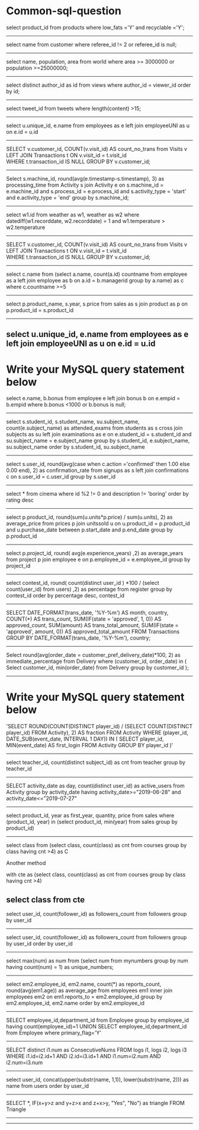 # Common-sql-question

select product_id from products
where low_fats ='Y' and recyclable ='Y';

-----------------------------------------------------------------------

select name from customer 
where referee_id != 2 or referee_id is null;

------------------------------------------------------------------------

select name, population, area from world
where area >= 3000000 or population >=25000000;

------------------------------------------------------------------------

select distinct author_id as id from views
where author_id = viewer_id
order by id;

-------------------------------------------------------------------------

select tweet_id from tweets
where length(content) >15;

-------------------------------------------------------------------------

select u.unique_id, e.name from employees as e
left join employeeUNI as u on e.id = u.id

-------------------------------------------------------------------------

SELECT v.customer_id, COUNT(v.visit_id) AS count_no_trans 
from Visits v 
LEFT JOIN Transactions t 
ON v.visit_id = t.visit_id  
WHERE t.transaction_id IS NULL 
GROUP BY v.customer_id; 

-------------------------------------------------------------------------

Select s.machine_id, 
        round(avg(e.timestamp-s.timestamp), 3) as processing_time
from Activity s 
join Activity e
on s.machine_id = e.machine_id 
and s.process_id = e.process_id
and s.activity_type = 'start' 
and e.activity_type = 'end'
group by s.machine_id;

-------------------------------------------------------------------------

select w1.id from weather as w1, weather as w2
where datediff(w1.recorddate, w2.recorddate) = 1 and w1.temperature > w2.temperature

-----------------------------------------------------------------------------------

SELECT v.customer_id, COUNT(v.visit_id) AS count_no_trans 
from Visits v 
LEFT JOIN Transactions t 
ON v.visit_id = t.visit_id  
WHERE t.transaction_id IS NULL 
GROUP BY v.customer_id; 

-----------------------------------------------------------------------------------

select c.name from (select a.name, count(a.id) countname from employee as a left join employee as b on a.id = b.managerid group by a.name) as c where c.countname >=5

----------------------------------------------------------------------------------------------------------------------------------------------

select p.product_name, s.year, s.price from sales as s
join product as p on p.product_id = s.product_id

--------------------------------------------------------------------------------------

select u.unique_id, e.name from employees as e
left join employeeUNI as u on e.id = u.id 
----------------------------------------------------------------------------------------

# Write your MySQL query statement below
select e.name, b.bonus from employee e
left join bonus b on e.empid = b.empid
where b.bonus <1000 or b.bonus is null;

----------------------------------------------------------------------------------------

select s.student_id, s.student_name, su.subject_name, count(e.subject_name) as attended_exams from students as s 
cross join subjects as su
left join examinations as e on e.student_id = s.student_id and  su.subject_name = e.subject_name
group by s.student_id, e.subject_name, su.subject_name
order by s.student_id, su.subject_name

----------------------------------------------------------------------------------------------

select s.user_id, round(avg(case when c.action ='confirmed' then 1.00 else 0.00 end), 2) as confirmation_rate
from signups as s
left join confirmations c on s.user_id = c.user_id 
group by s.user_id

----------------------------------------------------------------------------------------------

select * from cinema 
where id %2 != 0 and description != 'boring'
order by rating desc

----------------------------------------------------------------------------------------------------

select p.product_id, round(sum(u.units*p.price) / sum(u.units), 2) as average_price from prices p
join unitssold u on u.product_id = p.product_id and u.purchase_date between p.start_date and p.end_date
group by p.product_id

-----------------------------------------------------------------------------------------------------------

select p.project_id, round( avg(e.experience_years) ,2) as average_years from project p
join employee e on p.employee_id = e.employee_id
group by project_id

-----------------------------------------------------------------------------------------------------------

select contest_id, round( count(distinct user_id ) *100 / (select count(user_id) from users) ,2) as percentage from register
group by contest_id
order by percentage desc, contest_id

-------------------------------------------------------------------------------------------------------------


SELECT
  DATE_FORMAT(trans_date, '%Y-%m') AS month,
  country,
  COUNT(*) AS trans_count,
  SUM(IF(state = 'approved', 1, 0)) AS approved_count,
  SUM(amount) AS trans_total_amount,
  SUM(IF(state = 'approved', amount, 0)) AS approved_total_amount
FROM Transactions
GROUP BY DATE_FORMAT(trans_date, '%Y-%m'), country;

------------------------------------------------------------------------------------------------------------------------------

Select 
    round(avg(order_date = customer_pref_delivery_date)*100, 2) as immediate_percentage
from Delivery
where (customer_id, order_date) in (
  Select customer_id, min(order_date) 
  from Delivery
  group by customer_id
);

----------------------------------------------------------------------------------------------------------------

# Write your MySQL query statement below
'SELECT
  ROUND(COUNT(DISTINCT player_id) / (SELECT COUNT(DISTINCT player_id) FROM Activity), 2) AS fraction
FROM
  Activity
WHERE
  (player_id, DATE_SUB(event_date, INTERVAL 1 DAY))
  IN (
    SELECT player_id, MIN(event_date) AS first_login FROM Activity GROUP BY player_id
  )'

  -------------------------------------------------------------------------------------------------------------

select teacher_id, count(distinct subject_id) as cnt from teacher
group by teacher_id

------------------------------------------------------------------------------------------------------------------

SELECT activity_date as day, count(distinct user_id) as active_users from Activity
group by activity_date
having activity_date>="2019-06-28" and activity_date<="2019-07-27"

------------------------------------------------------------------------------------------------------------------

select product_id, year as first_year, quantity, price from sales
where (product_id, year) in 
(select product_id, min(year) from sales group by product_id)

------------------------------------------------------------------------------------------------------------------

select class from (select class, count(class) as cnt from courses 
group by class having cnt >4) as C

Another method

with cte as (select class, count(class) as cnt from courses 
group by class having cnt >4)

select class from cte
--------------------------------------------------------------------------------------------------------------------

select user_id, count(follower_id) as followers_count from followers
group by user_id

--------------------------------------------------------------------------------------------------------------------

select user_id, count(follower_id) as followers_count from followers
group by user_id
order by user_id

-----------------------------------------------------------------------------------------------------------------------

select max(num) as num
from (select num from mynumbers group by num having count(num) = 1) as unique_numbers;

----------------------------------------------------------------------------------------------------------------------


select 
em2.employee_id, 
em2.name,
count(*) as reports_count,
round(avg(em1.age)) as average_age
from 
employees em1
inner join
employees em2 
on em1.reports_to = em2.employee_id 
group by em2.employee_id, em2.name
order by em2.employee_id

-----------------------------------------------------------------------------------------------------------------------------------

SELECT employee_id,department_id from Employee
group by employee_id
having count(employee_id)=1 
UNION 
SELECT employee_id,department_id from Employee
where primary_flag='Y'

--------------------------------------------------------------------------------------------------------------------------------

SELECT distinct 
    i1.num as ConsecutiveNums 
FROM 
    logs i1,
    logs i2,
    logs i3
WHERE 
    i1.id=i2.id+1 AND 
    i2.id=i3.id+1 AND 
    i1.num=i2.num AND 
    i2.num=i3.num

---------------------------------------------------------------------------------------------------------------------------------

select user_id, concat(upper(substr(name, 1,1)), lower(substr(name, 2))) as name
from users
order by user_id

---------------------------------------------------------------------------------------------------------------

SELECT *, IF(x+y>z and y+z>x and z+x>y, "Yes", "No") as triangle FROM Triangle

-----------------------------------------------------------------------------------------------------------------------------------

-------------------------------------------------------------------------------------------------------------------------------------------------
